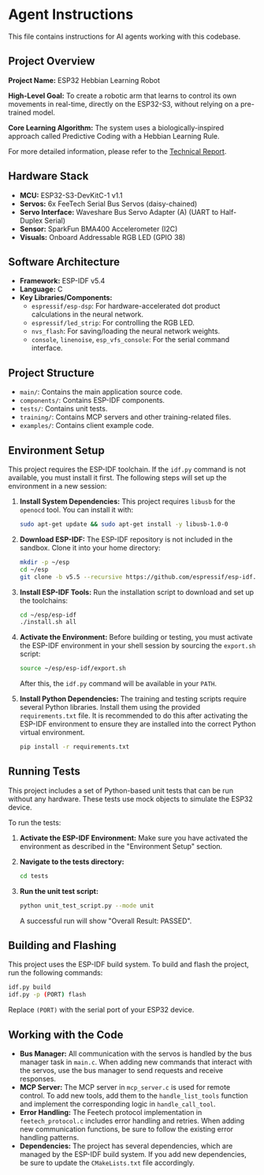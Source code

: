 # Agent Instructions

This file contains instructions for AI agents working with this codebase.

## Project Overview

**Project Name:** ESP32 Hebbian Learning Robot

**High-Level Goal:** To create a robotic arm that learns to control its own movements in real-time, directly on the ESP32-S3, without relying on a pre-trained model.

**Core Learning Algorithm:** The system uses a biologically-inspired approach called Predictive Coding with a Hebbian Learning Rule.

For more detailed information, please refer to the [Technical Report](https://github.com/LokiMetaSmith/esp32_hebbian_learning/blob/feature/add-servo-bus-mutex/docs/technical_report.md).

## Hardware Stack

*   **MCU:** ESP32-S3-DevKitC-1 v1.1
*   **Servos:** 6x FeeTech Serial Bus Servos (daisy-chained)
*   **Servo Interface:** Waveshare Bus Servo Adapter (A) (UART to Half-Duplex Serial)
*   **Sensor:** SparkFun BMA400 Accelerometer (I2C)
*   **Visuals:** Onboard Addressable RGB LED (GPIO 38)

## Software Architecture

*   **Framework:** ESP-IDF v5.4
*   **Language:** C
*   **Key Libraries/Components:**
    *   `espressif/esp-dsp`: For hardware-accelerated dot product calculations in the neural network.
    *   `espressif/led_strip`: For controlling the RGB LED.
    *   `nvs_flash`: For saving/loading the neural network weights.
    *   `console`, `linenoise`, `esp_vfs_console`: For the serial command interface.

## Project Structure

*   `main/`: Contains the main application source code.
*   `components/`: Contains ESP-IDF components.
*   `tests/`: Contains unit tests.
*   `training/`: Contains MCP servers and other training-related files.
*   `examples/`: Contains client example code.

## Environment Setup

This project requires the ESP-IDF toolchain. If the `idf.py` command is not available, you must install it first. The following steps will set up the environment in a new session:

1.  **Install System Dependencies:**
    This project requires `libusb` for the `openocd` tool. You can install it with:
    ```bash
    sudo apt-get update && sudo apt-get install -y libusb-1.0-0
    ```

2.  **Download ESP-IDF:**
    The ESP-IDF repository is not included in the sandbox. Clone it into your home directory:
    ```bash
    mkdir -p ~/esp
    cd ~/esp
    git clone -b v5.5 --recursive https://github.com/espressif/esp-idf.git
    ```

3.  **Install ESP-IDF Tools:**
    Run the installation script to download and set up the toolchains:
    ```bash
    cd ~/esp/esp-idf
    ./install.sh all
    ```

4.  **Activate the Environment:**
    Before building or testing, you must activate the ESP-IDF environment in your shell session by sourcing the `export.sh` script:
    ```bash
    source ~/esp/esp-idf/export.sh
    ```
    After this, the `idf.py` command will be available in your `PATH`.

5.  **Install Python Dependencies:**
    The training and testing scripts require several Python libraries. Install them using the provided `requirements.txt` file. It is recommended to do this after activating the ESP-IDF environment to ensure they are installed into the correct Python virtual environment.
    ```bash
    pip install -r requirements.txt
    ```

## Running Tests

This project includes a set of Python-based unit tests that can be run without any hardware. These tests use mock objects to simulate the ESP32 device.

To run the tests:

1.  **Activate the ESP-IDF Environment:**
    Make sure you have activated the environment as described in the "Environment Setup" section.

2.  **Navigate to the tests directory:**
    ```bash
    cd tests
    ```

3.  **Run the unit test script:**
    ```bash
    python unit_test_script.py --mode unit
    ```
    A successful run will show "Overall Result: PASSED".

## Building and Flashing

This project uses the ESP-IDF build system. To build and flash the project, run the following commands:

```bash
idf.py build
idf.py -p (PORT) flash
```

Replace `(PORT)` with the serial port of your ESP32 device.

## Working with the Code

*   **Bus Manager:** All communication with the servos is handled by the bus manager task in `main.c`. When adding new commands that interact with the servos, use the bus manager to send requests and receive responses.
*   **MCP Server:** The MCP server in `mcp_server.c` is used for remote control. To add new tools, add them to the `handle_list_tools` function and implement the corresponding logic in `handle_call_tool`.
*   **Error Handling:** The Feetech protocol implementation in `feetech_protocol.c` includes error handling and retries. When adding new communication functions, be sure to follow the existing error handling patterns.
*   **Dependencies:** The project has several dependencies, which are managed by the ESP-IDF build system. If you add new dependencies, be sure to update the `CMakeLists.txt` file accordingly.
